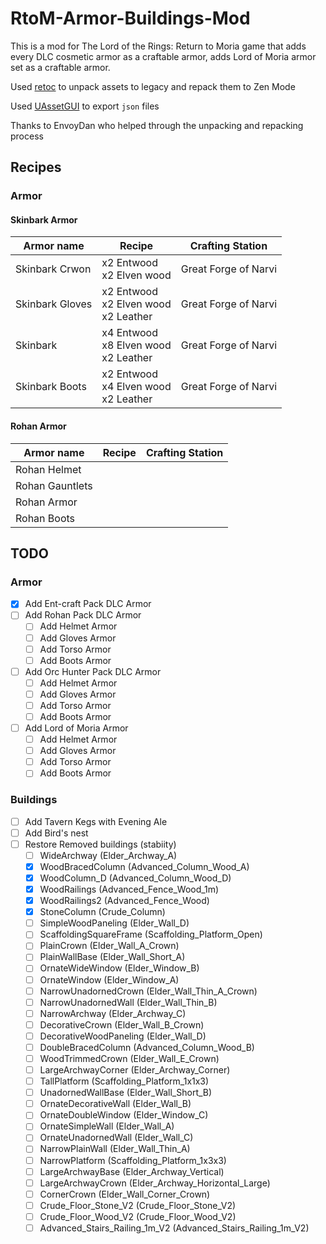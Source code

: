 # RtoM-Armor-Buildings-Mod

This is a mod for The Lord of the Rings: Return to Moria game that adds every DLC cosmetic armor as a craftable armor, adds Lord of Moria armor set as a craftable armor.

Used [retoc](https://github.com/trumank/retoc) to unpack assets to legacy and repack them to Zen Mode

Used [UAssetGUI](https://github.com/atenfyr/UAssetGUI) to export `json` files

Thanks to EnvoyDan who helped through the unpacking and repacking process

## Recipes
### Armor
#### Skinbark Armor
| Armor name | Recipe | Crafting Station|
| --- | --- | --- |
| Skinbark Crwon | x2 Entwood<br/>x2 Elven wood | Great Forge of Narvi |
| Skinbark Gloves | x2 Entwood<br/>x2 Elven wood<br/>x2 Leather | Great Forge of Narvi |
| Skinbark | x4 Entwood<br/>x8 Elven wood<br/>x2 Leather | Great Forge of Narvi |
| Skinbark Boots | x2 Entwood<br/>x4 Elven wood<br/>x2 Leather | Great Forge of Narvi |
#### Rohan Armor
| Armor name | Recipe | Crafting Station|
| --- | --- | --- |
| Rohan Helmet | | |
| Rohan Gauntlets | | |
| Rohan Armor | | |
| Rohan Boots | | |

## TODO
### Armor
- [x] Add Ent-craft Pack DLC Armor
- [ ] Add Rohan Pack DLC Armor
    - [ ] Add Helmet Armor
    - [ ] Add Gloves Armor
    - [ ] Add Torso Armor
    - [ ] Add Boots Armor
- [ ] Add Orc Hunter Pack DLC Armor
    - [ ] Add Helmet Armor
    - [ ] Add Gloves Armor
    - [ ] Add Torso Armor
    - [ ] Add Boots Armor
- [ ] Add Lord of Moria Armor
    - [ ] Add Helmet Armor
    - [ ] Add Gloves Armor
    - [ ] Add Torso Armor
    - [ ] Add Boots Armor

### Buildings
- [ ] Add Tavern Kegs with Evening Ale
- [ ] Add Bird's nest
- [ ] Restore Removed buildings (stabiity)
    - [ ] WideArchway (Elder_Archway_A)
    - [x] WoodBracedColumn (Advanced_Column_Wood_A)
    - [x] WoodColumn_D (Advanced_Column_Wood_D)
    - [x] WoodRailings (Advanced_Fence_Wood_1m)
    - [x] WoodRailings2 (Advanced_Fence_Wood)
    - [x] StoneColumn (Crude_Column)
    - [ ] SimpleWoodPaneling (Elder_Wall_D)
    - [ ] ScaffoldingSquareFrame (Scaffolding_Platform_Open)
    - [ ] PlainCrown (Elder_Wall_A_Crown)
    - [ ] PlainWallBase (Elder_Wall_Short_A)
    - [ ] OrnateWideWindow (Elder_Window_B)
    - [ ] OrnateWindow (Elder_Window_A)
    - [ ] NarrowUnadornedCrown (Elder_Wall_Thin_A_Crown)
    - [ ] NarrowUnadornedWall (Elder_Wall_Thin_B)
    - [ ] NarrowArchway (Elder_Archway_C)
    - [ ] DecorativeCrown (Elder_Wall_B_Crown)
    - [ ] DecorativeWoodPaneling (Elder_Wall_D)
    - [ ] DoubleBracedColumn (Advanced_Column_Wood_B)
    - [ ] WoodTrimmedCrown (Elder_Wall_E_Crown)
    - [ ] LargeArchwayCorner (Elder_Archway_Corner)
    - [ ] TallPlatform (Scaffolding_Platform_1x1x3)
    - [ ] UnadornedWallBase (Elder_Wall_Short_B)
    - [ ] OrnateDecorativeWall (Elder_Wall_B)
    - [ ] OrnateDoubleWindow (Elder_Window_C)
    - [ ] OrnateSimpleWall (Elder_Wall_A)
    - [ ] OrnateUnadornedWall (Elder_Wall_C)
    - [ ] NarrowPlainWall (Elder_Wall_Thin_A)
    - [ ] NarrowPlatform (Scaffolding_Platform_1x3x3)
    - [ ] LargeArchwayBase (Elder_Archway_Vertical)
    - [ ] LargeArchwayCrown (Elder_Archway_Horizontal_Large)
    - [ ] CornerCrown (Elder_Wall_Corner_Crown)
    - [ ] Crude_Floor_Stone_V2 (Crude_Floor_Stone_V2)
    - [ ] Crude_Floor_Wood_V2 (Crude_Floor_Wood_V2)
    - [ ] Advanced_Stairs_Railing_1m_V2 (Advanced_Stairs_Railing_1m_V2)

